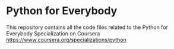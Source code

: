 # Python for Everybody
This repository contains all the code files related to the Python for Everybody Specialization on Coursera
https://www.coursera.org/specializations/python
